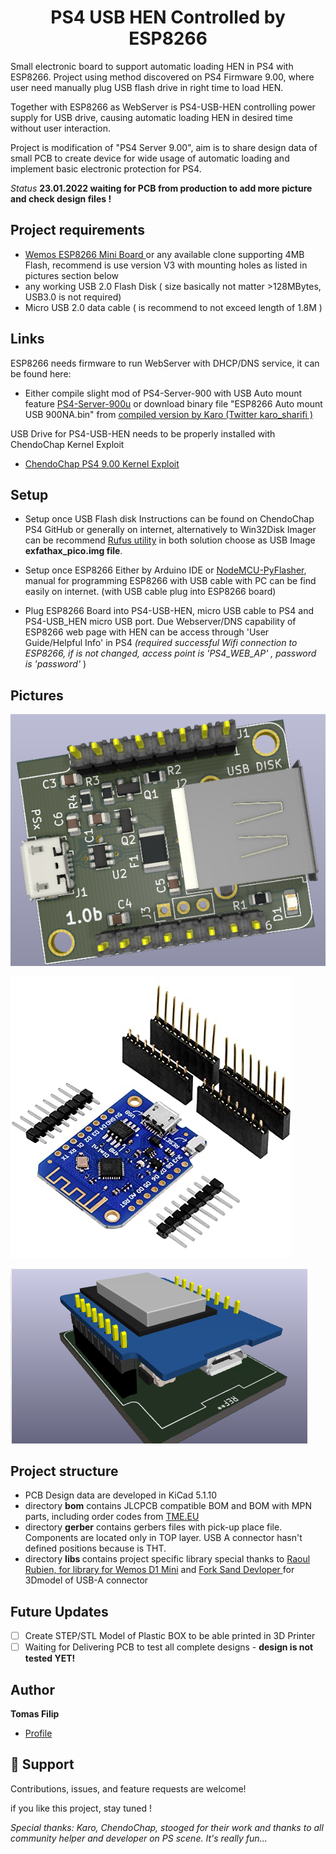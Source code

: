 

<h1 align="center">PS4 USB HEN Controlled by ESP8266</h1>

<p>Small electronic board to support automatic loading HEN in PS4 with ESP8266. Project using method discovered on PS4 Firmware 9.00, where user need manually plug USB flash drive in right time to load HEN. 

Together with  ESP8266 as WebServer is PS4-USB-HEN  controlling power supply for USB drive, causing automatic loading HEN in desired time without user interaction.  

Project is modification of "PS4 Server 9.00", aim is to share design data of small PCB to create device for wide  usage of automatic loading and implement basic electronic protection for PS4.  </p>

<i>Status</i>
<b> 23.01.2022 waiting for PCB from production to add more picture and check design files !</b>

## Project requirements
- [ Wemos ESP8266 Mini Board ](https://www.wemos.cc/en/latest/d1/d1_mini_lite.html "v3.00") or any available clone supporting 4MB Flash, recommend is use version V3 with mounting holes as listed in pictures section below
- any working USB 2.0 Flash Disk ( size basically not matter >128MBytes, USB3.0 is not required)
-  Micro USB 2.0 data cable ( is recommend to not exceed length of 1.8M )

## Links
ESP8266 needs firmware to run WebServer with DHCP/DNS service, it can be found here:
- Either compile slight mod of PS4-Server-900 with USB Auto mount feature [PS4-Server-900u](https://github.com/stooged/PS4-Server-900u "<project-name>use pico-exfat")
or download binary file "ESP8266 Auto mount USB 900NA.bin"  from [compiled version by Karo (Twitter karo_sharifi ) ](https://t.co/9buavulD5x "900u.bin")
 

USB Drive for PS4-USB-HEN needs to be properly installed with ChendoChap Kernel Exploit 
- [ChendoChap PS4 9.00 Kernel Exploit](https://github.com/ChendoChap/pOOBs4 "pico-exfat")

## Setup
- Setup once USB Flash disk
Instructions can be found on ChendoChap PS4 GitHub or generally on internet, alternatively to Win32Disk Imager can be recommend [Rufus utility](https://rufus.ie/en/ "Rufus")   in both solution choose as USB Image  <b>exfathax_pico.img file</b>. 

- Setup once ESP8266
Either by Arduino IDE or [NodeMCU-PyFlasher](https://github.com/marcelstoer/nodemcu-pyflasher/releases), manual for programming ESP8266 with USB cable with PC can be find easily on internet. (with USB cable plug into ESP8266 board)

- Plug ESP8266 Board into PS4-USB-HEN, micro USB cable to PS4 and PS4-USB_HEN micro USB port. Due Webserver/DNS capability of ESP8266 web page with HEN  can be access through 'User Guide/Helpful Info' in PS4  <i>(required successful Wifi connection to ESP8266, if is not changed, access point is 'PS4_WEB_AP' , password is 'password'</i> )

## Pictures
![PS4-USB-HEN v1.0b](/screenshots/PS4-USB-HEN_v10b.png)

![WeMos ESP8266 v3 with mounting holes](/screenshots/WeMos_ESP8266_v3.jpg)

![Bundle Ilustration (will be replaced with real picture)](/screenshots/bundle-ilustration.png)


## Project structure

- PCB Design data are developed in KiCad 5.1.10
- directory <b>bom</b> contains JLCPCB compatible BOM and BOM with MPN parts, including order codes from [TME.EU](https://tme.eu)
- directory <b>gerber</b> contains gerbers files with pick-up place file. Components are located only in TOP layer. USB A connector hasn't defined positions because is THT. 
- directory <b>libs </b> contains project specific  library special thanks to [ Raoul Rubien, for library for Wemos D1 Mini]( https://github.com/rubienr/wemos-d1-mini-kicad) and [ Fork Sand Devloper ](https://gitlab.com/forksand-dev1) for 3Dmodel of USB-A connector

## Future Updates

- [ ] Create STEP/STL Model of Plastic BOX to be able printed in 3D Printer
- [ ] Waiting for Delivering PCB to test all complete designs - <b> design is not tested YET! </b>

## Author

**Tomas Filip**

- [Profile](https://github.com/TomasFilipCZ "Tomas Filip on GitHub")

## 🤝 Support

Contributions, issues, and feature requests are welcome!

if you like this project, stay tuned !

<i>Special thanks: Karo, ChendoChap, stooged for their work and thanks to all community helper and developer on PS scene.  It's really fun...</i>

